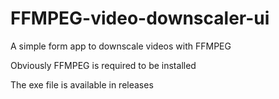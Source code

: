 # FFMPEG-video-downscaler-ui

A simple form app to downscale videos with FFMPEG

Obviously FFMPEG is required to be installed

The exe file is available in releases
